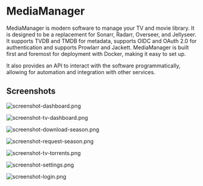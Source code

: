 # MediaManager

MediaManager is modern software to manage your TV and movie library. It is designed to be a replacement for Sonarr,
Radarr, Overseer, and Jellyseer.
It supports TVDB and TMDB for metadata, supports OIDC and OAuth 2.0 for authentication and supports Prowlarr and
Jackett.
MediaManager is built first and foremost for deployment with Docker, making it easy to set up.

It also provides an API to interact with the software programmatically, allowing for automation and integration with
other services.

## Screenshots

![screenshot-dashboard.png](screenshot-dashboard.png)

![screenshot-tv-dashboard.png](screenshot-tv-dashboard.png)

![screenshot-download-season.png](screenshot-download-season.png)

![screenshot-request-season.png](screenshot-request-season.png)

![screenshot-tv-torrents.png](screenshot-tv-torrents.png)

![screenshot-settings.png](screenshot-settings.png)

![screenshot-login.png](screenshot-login.png)

